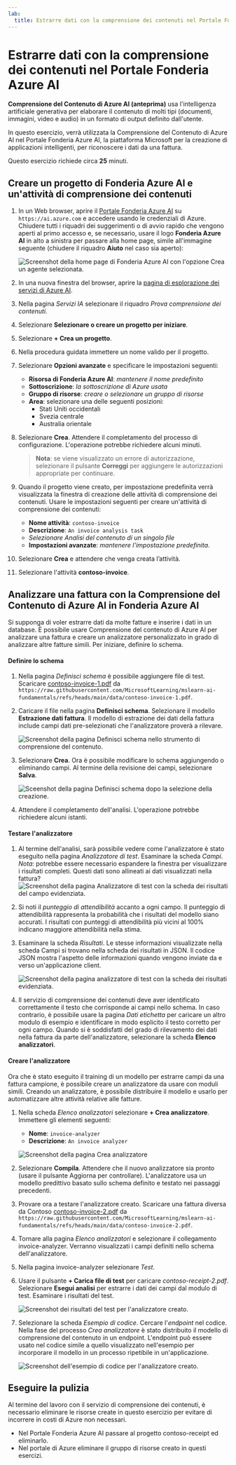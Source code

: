 ```yaml
---
lab:
  title: Estrarre dati con la comprensione dei contenuti nel Portale Fonderia Azure AI
---
```


# Estrarre dati con la comprensione dei contenuti nel Portale Fonderia Azure AI

**Comprensione del Contenuto di Azure AI (anteprima)** usa l'intelligenza artificiale generativa per elaborare il contenuto di molti tipi (documenti, immagini, video e audio) in un formato di output definito dall'utente.

In questo esercizio, verrà utilizzata la Comprensione del Contenuto di Azure AI nel Portale Fonderia Azure AI, la piattaforma Microsoft per la creazione di applicazioni intelligenti, per riconoscere i dati da una fattura. 

Questo esercizio richiede circa **25** minuti.

## Creare un progetto di Fonderia Azure AI e un'attività di comprensione dei contenuti

1. In un Web browser, aprire il [Portale Fonderia Azure AI](https://ai.azure.com) su `https://ai.azure.com` e accedere usando le credenziali di Azure. Chiudere tutti i riquadri dei suggerimenti o di avvio rapido che vengono aperti al primo accesso e, se necessario, usare il logo **Fonderia Azure AI** in alto a sinistra per passare alla home page, simile all'immagine seguente (chiudere il riquadro **Aiuto** nel caso sia aperto):

    ![Screenshot della home page di Fonderia Azure AI con l'opzione Crea un agente selezionata.](./media/azure-ai-foundry-home-page.png)

1. In una nuova finestra del browser, aprire la [pagina di esplorazione dei servizi di Azure AI](https://ai.azure.com/explore/aiservices).

1. Nella pagina *Servizi IA* selezionare il riquadro *Prova comprensione dei contenuti*.

1. Selezionare **Selezionare o creare un progetto per iniziare**. 

1. Selezionare **+ Crea un progetto**.

1. Nella procedura guidata immettere un nome valido per il progetto. 

1. Selezionare **Opzioni avanzate** e specificare le impostazioni seguenti:
    - **Risorsa di Fonderia Azure AI**: *mantenere il nome predefinito*
    - **Sottoscrizione**: *la sottoscrizione di Azure usata*
    - **Gruppo di risorse**: *creare o selezionare un gruppo di risorse*
    - **Area**: selezionare una delle seguenti posizioni:
        * Stati Uniti occidentali
        * Svezia centrale
        * Australia orientale

1. Selezionare **Crea**. Attendere il completamento del processo di configurazione. L'operazione potrebbe richiedere alcuni minuti.

    >**Nota**: se viene visualizzato un errore di autorizzazione, selezionare il pulsante **Correggi** per aggiungere le autorizzazioni appropriate per continuare.

1. Quando il progetto viene creato, per impostazione predefinita verrà visualizzata la finestra di creazione delle attività di comprensione dei contenuti. Usare le impostazioni seguenti per creare un'attività di comprensione dei contenuti:
    - **Nome attività**: `contoso-invoice`
    - **Descrizione**: `An invoice analysis task`
    - *Selezionare Analisi del contenuto di un singolo file*
    - **Impostazioni avanzate**: *mantenere l'impostazione predefinita*.

1. Selezionare **Crea** e attendere che venga creata l’attività. 

1. Selezionare l'attività **contoso-invoice**. 

## Analizzare una fattura con la Comprensione del Contenuto di Azure AI in Fonderia Azure AI 

Si supponga di voler estrarre dati da molte fatture e inserire i dati in un database. È possibile usare Comprensione del contenuto di Azure AI per analizzare una fattura e creare un analizzatore personalizzato in grado di analizzare altre fatture simili. Per iniziare, definire lo schema.

#### Definire lo schema 

1. Nella pagina *Definisci schema* è possibile aggiungere file di test. Scaricare [contoso-invoice-1.pdf](https://raw.githubusercontent.com/MicrosoftLearning/mslearn-ai-fundamentals/refs/heads/main/data/contoso-invoice-1.pdf) da `https://raw.githubusercontent.com/MicrosoftLearning/mslearn-ai-fundamentals/refs/heads/main/data/contoso-invoice-1.pdf`. 

1. Caricare il file nella pagina **Definisci schema**. Selezionare il modello **Estrazione dati fattura**. Il modello di estrazione dei dati della fattura include campi dati pre-selezionati che l'analizzatore proverà a rilevare. 

    ![Screenshot della pagina Definisci schema nello strumento di comprensione del contenuto.](./media/content-understanding/define-schema.png)

1. Selezionare **Crea**. Ora è possibile modificare lo schema aggiungendo o eliminando campi. Al termine della revisione dei campi, selezionare **Salva**.

    ![Sceenshot della pagina Definisci schema dopo la selezione della creazione.](./media/content-understanding/define-schema-2.png)

1. Attendere il completamento dell'analisi. L'operazione potrebbe richiedere alcuni istanti.

#### Testare l'analizzatore 

1. Al termine dell'analisi, sarà possibile vedere come l'analizzatore è stato eseguito nella pagina *Analizzatore di test*. Esaminare la scheda *Campi*. *Nota*: potrebbe essere necessario espandere la finestra per visualizzare i risultati completi. Questi dati sono allineati ai dati visualizzati nella fattura? 
    ![Screenshot della pagina Analizzatore di test con la scheda dei risultati del campo evidenziata.](./media/content-understanding/test-analyzer-fields.png)

1. Si noti il *punteggio di attendibilità* accanto a ogni campo. Il punteggio di attendibilità rappresenta la probabilità che i risultati del modello siano accurati. I risultati con punteggi di attendibilità più vicini al 100% indicano maggiore attendibilità nella stima.

1. Esaminare la scheda *Risultati*. Le stesse informazioni visualizzate nella scheda Campi si trovano nella scheda dei risultati in JSON. Il codice JSON mostra l'aspetto delle informazioni quando vengono inviate da e verso un'applicazione client. 

    ![Screenshot della pagina analizzatore di test con la scheda dei risultati evidenziata.](./media/content-understanding/test-analyzer-result.png)

1. Il servizio di comprensione dei contenuti deve aver identificato correttamente il testo che corrisponde ai campi nello schema. In caso contrario, è possibile usare la pagina *Dati etichetta* per caricare un altro modulo di esempio e identificare in modo esplicito il testo corretto per ogni campo. Quando si è soddisfatti del grado di rilevamento dei dati nella fattura da parte dell'analizzatore, selezionare la scheda **Elenco analizzatori**. 

#### Creare l'analizzatore 

Ora che è stato eseguito il training di un modello per estrarre campi da una fattura campione, è possibile creare un analizzatore da usare con moduli simili. Creando un analizzatore, è possibile distribuire il modello e usarlo per automatizzare altre attività relative alle fatture.

1. Nella scheda *Elenco analizzatori* selezionare **+ Crea analizzatore**. Immettere gli elementi seguenti: 
    - **Nome**: `invoice-analyzer`
    - **Descrizione**: `An invoice analyzer`

    ![Screenshot della pagina Crea analizzatore](./media/content-understanding/build-analyzer.png)

1. Selezionare **Compila**. Attendere che il nuovo analizzatore sia pronto (usare il pulsante Aggiorna per controllare). L'analizzatore usa un modello predittivo basato sullo schema definito e testato nei passaggi precedenti. 
1. Provare ora a testare l'analizzatore creato. Scaricare una fattura diversa da Contoso [contoso-invoice-2.pdf](https://raw.githubusercontent.com/MicrosoftLearning/mslearn-ai-fundamentals/refs/heads/main/data/contoso-invoice-2.pdf) da `https://raw.githubusercontent.com/MicrosoftLearning/mslearn-ai-fundamentals/refs/heads/main/data/contoso-invoice-2.pdf`.
1. Tornare alla pagina *Elenco analizzatori* e selezionare il collegamento invoice-analyzer. Verranno visualizzati i campi definiti nello schema dell'analizzatore.
1. Nella pagina invoice-analyzer selezionare *Test*.
1. Usare il pulsante **+ Carica file di test** per caricare *contoso-receipt-2.pdf*. Selezionare **Esegui analisi** per estrarre i dati dei campi dal modulo di test. Esaminare i risultati del test.

    ![Screenshot dei risultati del test per l'analizzatore creato.](./media/content-understanding/build-analyzer-2.png)

1. Selezionare la scheda *Esempio di codice*. Cercare l'*endpoint* nel codice. Nella fase del processo *Crea analizzatore* è stato distribuito il modello di comprensione del contenuto in un endpoint. L'endpoint può essere usato nel codice simile a quello visualizzato nell'esempio per incorporare il modello in un processo ripetibile in un'applicazione.  

    ![Screenshot dell'esempio di codice per l'analizzatore creato.](./media/content-understanding/code-example.png)

## Eseguire la pulizia

Al termine del lavoro con il servizio di comprensione dei contenuti, è necessario eliminare le risorse create in questo esercizio per evitare di incorrere in costi di Azure non necessari.

- Nel Portale Fonderia Azure AI passare al progetto contoso-receipt ed eliminarlo.
- Nel portale di Azure eliminare il gruppo di risorse creato in questi esercizi.
